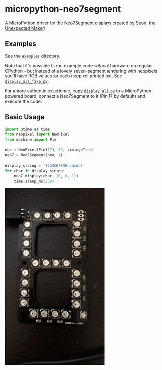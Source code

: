 # micropython-neo7segment
A MicroPython driver for the [Neo7Segment](https://www.tindie.com/products/seonr/neo7segment-display/) displays created by Seon, the [Unexpected Maker](https://unexpectedmaker.com/)!

## Examples

See the [`examples`](examples) directory. 

Note that it's possible to run example code _without_ hardware on regular CPython - but instead of a lovely seven-segment rendering with neopixels you'll have RGB values for each neopixel printed out. See [`display_all_fake.py`](examples/display_all_fake.py).

For amore authentic experience, copy [`display_all.py`](examples/display_all.py) to a MicroPython-powered board, connect a Neo7Segment to it (Pin 17 by default) and execute the code. 

## Basic Usage
```python
import utime as time
from neopixel import NeoPixel
from machine import Pin

neo = NeoPixel(Pin(17), 29, timing=True)
neo7 = Neo7Segment(neo, 1)

display_string = '1234567890.abcdef'
for char in display_string:
    neo7.display(char, (0, 0, 1))
    time.sleep_ms(250)
```

![display_all_output](examples/display_all.gif)
